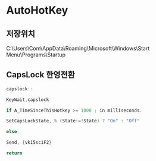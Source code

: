 # AutoHotKey

## 저장위치
C:\Users\Com\AppData\Roaming\Microsoft\Windows\Start Menu\Programs\Startup

## CapsLock 한영전환

```c
capslock::

KeyWait,capslock

if A_TimeSinceThisHotkey >= 1000 ; in milliseconds.

SetCapsLockState, % (State:=!State) ? "On" : "Off"

else

Send, {vk15sc1F2}

return
```

 
